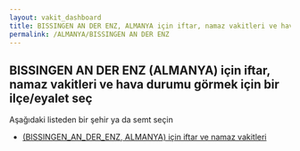 ```yaml
---
layout: vakit_dashboard
title: BISSINGEN AN DER ENZ, ALMANYA için iftar, namaz vakitleri ve hava durumu - ilçe/eyalet seç
permalink: /ALMANYA/BISSINGEN AN DER ENZ
---
```


## BISSINGEN AN DER ENZ (ALMANYA) için iftar, namaz vakitleri ve hava durumu  görmek için bir ilçe/eyalet seç

Aşağıdaki listeden bir şehir ya da semt seçin

* [ (BISSINGEN_AN_DER_ENZ, ALMANYA) için iftar ve namaz vakitleri](/ALMANYA/BISSINGEN_AN_DER_ENZ/)

<script type="text/javascript">
  var GLOBAL_COUNTRY = 'ALMANYA';
  var GLOBAL_CITY = 'BISSINGEN AN DER ENZ';
  var GLOBAL_STATE = 'BISSINGEN AN DER ENZ';
</script>
